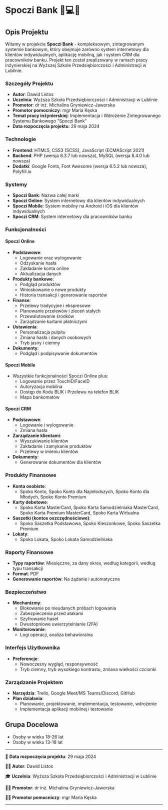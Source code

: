# Spoczi Bank 🏦💻📱

## Opis Projektu

Witamy w projekcie **Spoczi Bank** - kompleksowym, zintegrowanym systemie bankowym, który obejmuje zarówno system internetowy dla klientów indywidualnych, aplikację mobilną, jak i system CRM dla pracowników banku. Projekt ten został zrealizowany w ramach pracy inżynierskiej na Wyższej Szkole Przedsiębiorczości i Administracji w Lublinie.

### Szczegóły Projektu

- **Autor**: Dawid Listos
- **Uczelnia**: Wyższa Szkoła Przedsiębiorczości i Administracji w Lublinie
- **Promotor**: dr inż. Michalina Gryniewicz-Jaworska
- **Promotor pomocniczy**: mgr Maria Kęska
- **Temat pracy inżynierskiej**: Implementacja i Wdrożenie Zintegrowanego Systemu Bankowego "Spoczi Bank"
- **Data rozpoczęcia projektu**: 29 maja 2024

### Technologie

- **Frontend**: HTML5, CSS3 (SCSS), JavaScript (ECMAScript 2021)
- **Backend**: PHP (wersja 8.3.7 lub nowsza), MySQL (wersja 8.4.0 lub nowsza)
- **Dodatki**: Google Fonts, Font Awesome (wersja 6.5.2 lub nowsza), Polyfill.io

### Systemy

- **Spoczi Bank**: Nazwa całej marki
- **Spoczi Online**: System internetowy dla klientów indywidualnych
- **Spoczi Mobile**: System mobilny na Android i iOS dla klientów indywidualnych
- **Spoczi CRM**: System internetowy dla pracowników banku

### Funkcjonalności

#### Spoczi Online

- **Podstawowe**:
  - Logowanie oraz wylogowanie
  - Odzyskanie hasła
  - Zakładanie konta online
  - Aktualizacja danych
- **Produkty bankowe**:
  - Podgląd produktów
  - Wnioskowanie o nowe produkty
  - Historia transakcji i generowanie raportów
- **Finanse**:
  - Przelewy tradycyjne i ekspresowe
  - Planowanie przelewów i zleceń stałych
  - Przewalutowanie środków
  - Zarządzanie kartami płatniczymi
- **Ustawienia**:
  - Personalizacja pulpitu
  - Zmiana hasła i danych osobowych
  - Tryb jasny i ciemny
- **Dokumenty**:
  - Podgląd i podpisywanie dokumentów

#### Spoczi Mobile

- Wszystkie funkcjonalności Spoczi Online plus:
  - Logowanie przez TouchID/FaceID
  - Autoryzacja mobilna
  - Dostęp do Kodu BLIK i Przelewu na telefon BLIK
  - Mapa bankomatów

#### Spoczi CRM

- **Podstawowe**:
  - Logowanie i wylogowanie
  - Zmiana hasła
- **Zarządzanie klientami**:
  - Wyszukiwanie klientów
  - Zakładanie i zamykanie produktów
  - Przelewy w imieniu klientów
- **Dokumenty**:
  - Generowanie dokumentów dla klientów

### Produkty Finansowe

- **Konta osobiste**:
  - Spoko Konto, Spoko Konto dla Najmłodszych, Spoko Konto dla Młodych, Spoko Konto Premium
- **Karty debetowe**:
  - Spoko Karta MasterCard, Spoko Karta Samodzielniaka MasterCard, Spoko Karta Premium MasterCard, Spoko Karta Wirtualna
- **Saszetki (kontos oszczędnościowe)**:
  - Spoko Saszetka Podstawowa, Spoko Kieszonkowe, Spoko Saszetka Premium
- **Lokaty**:
  - Spoko Lokata, Spoko Lokata Samodzielniaka

### Raporty Finansowe

- **Typy raportów**: Miesięczne, za dany okres, według kategorii, według typu transakcji
- **Format**: PDF
- **Generowanie raportów**: Na żądanie i automatyczne

### Bezpieczeństwo

- **Mechanizmy**:
  - Blokowanie po nieudanych próbach logowania
  - Zabezpieczenia przed atakami
  - Szyfrowanie haseł
  - Dwustopniowe uwierzytelnianie (2FA)
- **Monitorowanie**:
  - Logi operacji, analiza behawioralna

### Interfejs Użytkownika

- **Preferencje**:
  - Nowoczesny wygląd, responsywność
  - Tryb ciemny, tryb wysokiego kontrastu, zmiana wielkości czcionki

### Zarządzanie Projektem

- **Narzędzia**: Trello, Google Meet/MS Teams/Discord, GitHub
- **Plan działania**:
  - Planowanie, projektowanie, implementacja, testowanie, wdrożenie
  - Implementacja aplikacji mobilnej i testowanie

## Grupa Docelowa

- Osoby w wieku 18-26 lat
- Osoby w wieku 13-18 lat

---

📅 **Data rozpoczęcia projektu**: 29 maja 2024

👨‍💻 **Autor**: Dawid Listos

🎓 **Uczelnia**: Wyższa Szkoła Przedsiębiorczości i Administracji w Lublinie

👩‍🏫 **Promotor**: dr inż. Michalina Gryniewicz-Jaworska

👩‍🎓 **Promotor pomocniczy**: mgr Maria Kęska

---
